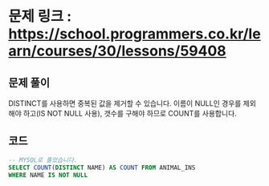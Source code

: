 # 문제 링크 : https://school.programmers.co.kr/learn/courses/30/lessons/59408

## 문제 풀이 
DISTINCT를 사용하면 중복된 값을 제거할 수 있습니다. 이름이 NULL인 경우를 제외해야 하고(IS NOT NULL 사용), 갯수를 구해야 하므로 COUNT를 사용합니다.

## 코드
```sql
-- MYSQL로 풀었습니다.
SELECT COUNT(DISTINCT NAME) AS COUNT FROM ANIMAL_INS
WHERE NAME IS NOT NULL
```